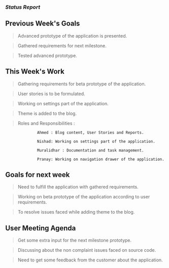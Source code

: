 ### *Status Report*

## Previous Week's Goals
   
   > Advanced prototype of the application is presented.
   
   > Gathered requirements for next milestone.
   
   > Tested advanced prototype.
   

## This Week's Work
   
   > Gathering requirements for beta prototype of the application.
   
   > User stories is to be formulated.
   
   > Working on settings part of the application.
   
   > Theme is added to the blog.

   
   > Roles and Responsibilities :
   
                  Ahmed : Blog content, User Stories and Reports.
                  
                  Nishad: Working on settings part of the application.
                  
                  Muralidhar : Documentation and task management.
                  
                  Pranay: Working on navigation drawer of the application.
                  
                  
 ## Goals for next week
 
   > Need to fulfill the application with gathered requirements.
   
   > Working on beta prototype of the application according to user requirements.
   
   > To resolve issues faced while adding theme to the blog.
   
   
 ## User Meeting Agenda
   
   > Get some extra input for the next milestone prototype.
   
   > Discussing about the non complaint issues faced on source code.
   
   > Need to get some feedback from the customer about the application.
